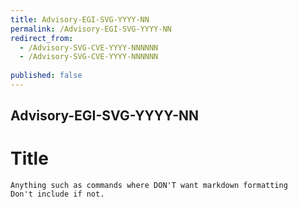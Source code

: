 ```yaml
---
title: Advisory-EGI-SVG-YYYY-NN
permalink: /Advisory-EGI-SVG-YYYY-NN
redirect_from:
  - /Advisory-SVG-CVE-YYYY-NNNNNN
  - /Advisory-SVG-CVE-YYYY-NNNNNN
  
published: false
---
```


## Advisory-EGI-SVG-YYYY-NN

# Title

```
Anything such as commands where DON'T want markdown formatting
Don't include if not.
```
